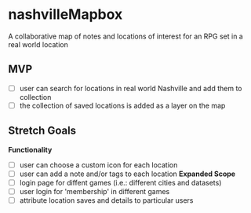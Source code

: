 # nashvilleMapbox
A collaborative map of notes and locations of interest for an RPG set in a real world location

## MVP
- [ ] user can search for locations in real world Nashville and add them to collection
- [ ] the collection of saved locations is added as a layer on the map

## Stretch Goals
**Functionality**
- [ ] user can choose a custom icon for each location
- [ ] user can add a note and/or tags to each location
**Expanded Scope**
- [ ] login page for diffent games (i.e.: different cities and datasets)
- [ ] user login for 'membership' in different games
- [ ] attribute location saves and details to particular users